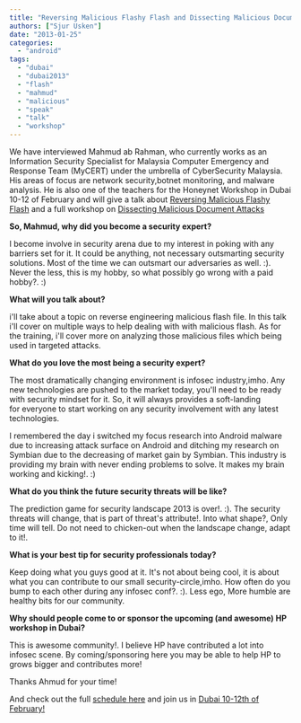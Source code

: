 ```yaml
---
title: "Reversing Malicious Flashy Flash and Dissecting Malicious Document with Mahmud!"
authors: ["Sjur Usken"]
date: "2013-01-25"
categories: 
  - "android"
tags: 
  - "dubai"
  - "dubai2013"
  - "flash"
  - "mahmud"
  - "malicious"
  - "speak"
  - "talk"
  - "workshop"
---
```


We have interviewed Mahmud ab Rahman, who currently works as an Information Security Specialist for Malaysia Computer Emergency and Response Team (MyCERT) under the umbrella of CyberSecurity Malaysia. His areas of focus are network security,botnet monitoring, and malware analysis. He is also one of the teachers for the Honeynet Workshop in Dubai 10-12 of February and will give a talk about [Reversing Malicious Flashy Flash](”http://dubai2013.honeynet.org/briefings.html#talk10”) and a full workshop on [Dissecting Malicious Document Attacks](”http://dubai2013.honeynet.org/training.html#class1”)  

**So, Mahmud, why did you become a security expert?**  

I become involve in security arena due to my interest in poking with any barriers set for it. It could be anything, not necessary outsmarting security solutions. Most of the time we can outsmart our adversaries as well. :). Never the less, this is my hobby, so what possibly go wrong with a paid hobby?. :)  

**What will you talk about?**  

i'll take about a topic on reverse engineering malicious flash file. In this talk i'll cover on multiple ways to help dealing with with malicious flash. As for the training, i'll cover more on analyzing those malicious files which being used in targeted attacks.  

**What do you love the most being a security expert?**  
  
The most dramatically changing environment is infosec industry,imho. Any new technologies are pushed to the market today, you'll need to be ready with security mindset for it. So, it will always provides a soft-landing  
for everyone to start working on any security involvement with any latest technologies.  
  
I remembered the day i switched my focus research into Android malware due to increasing attack surface on Android and ditching my research on Symbian due to the decreasing of market gain by Symbian. This industry is providing my brain with never ending problems to solve. It makes my brain working and kicking!. :)  
  
  
**What do you think the future security threats will be like?**  
  
The prediction game for security landscape 2013 is over!. :). The security threats will change, that is part of threat's attribute!. Into what shape?, Only time will tell. Do not need to chicken-out when the landscape change, adapt to it!.  
  
**What is your best tip for security professionals today?**  
  
Keep doing what you guys good at it. It's not about being cool, it is about what you can contribute to our small security-circle,imho. How often do you bump to each other during any infosec conf?. :). Less ego, More humble are healthy bits for our community.  
  
**Why should people come to or sponsor the upcoming (and awesome) HP workshop in Dubai?**  
  
This is awesome community!. I believe HP have contributed a lot into infosec scene. By coming/sponsoring here you may be able to help HP to grows bigger and contributes more!  
  
Thanks Ahmud for your time!  
  
And check out the full [schedule here](http://dubai2013.honeynet.org/briefings.html) and join us in [Dubai 10-12th of February!](http://dubai2013.honeynet.org/briefings.html)

